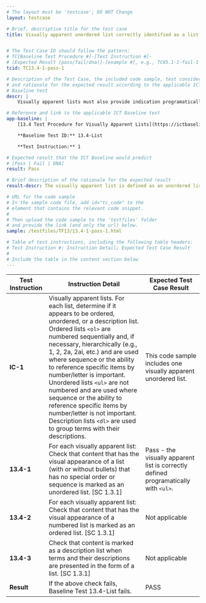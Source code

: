 ```yaml
---
# The layout must be 'testcase'; DO NOT Change
layout: testcase

# Brief, descriptive title for the test case
title: Visually apparent unordered list correctly identified as a list programmatically


# The Test Case ID should follow the pattern:
# TC[Baseline Test Procedure #]-[Test Instruction #]-
# [Expected Result (pass/fail/dna)]-[example #], e.g., TC05.1-1-fail-1
tcid: TC13.4-1-pass-1

# Description of the Test Case, the included code sample, test considerations,
# and rationale for the expected result according to the applicable ICT
# Baseline test
descr: |
    Visually apparent lists must also provide indication programatically that the informaton is included in a list. In the code sample included in this test case a visually apparent list is correctly defined as a list programatically. 

# Reference and link to the applicable ICT Baseline test
app-baseline: |
    [13.4 Test Procedure for Visually Apparent Lists](https://ictbaseline.access-board.gov/13Structure/#134-test-procedure-for-visually-apparent-lists)

    **Baseline Test ID:** 13.4-List

    **Test Instruction:** 1

# Expected result that the ICT Baseline would predict
# [Pass | Fail | DNA]
result: Pass

# Brief description of the rationale for the expected result
result-descr: The visually apparent list is defined as an unordered list programatically.

# URL for the code sample
# In the sample code file, add id="tc_code" to the
# element that contains the relevant code snippet.
#
# Then upload the code sample to the 'testfiles' folder
# and provide the link (and only the url) below.
sample: /testfiles/TF13/13.4-1-pass-1.html

# Table of test instructions, including the following table headers:
# Test Instruction #; Instruction Detail; Expected Test Case Result
#
# Include the table in the content section below
---
```

| Test Instruction | Instruction Detail | Expected Test Case Result |
|------------------|--------------------|---------------------------|
| **IC-1** | Visually apparent lists. For each list, determine if it appears to be ordered, unordered, or a description list. Ordered lists `<ol>` are numbered sequentially and, if necessary, hierarchically (e.g., 1, 2, 2a, 2ai, etc.) and are used where sequence or the ability to reference specific items by number/letter is important. Unordered lists `<ul>` are not numbered and are used where sequence or the ability to reference specific items by number/letter is not important. Description lists `<dl>` are used to group terms with their descriptions. | This code sample includes one visually apparent unordered list. | 
| **13.4-1** | For each visually apparent list: Check that content that has the visual appearance of a list (with or without bullets) that has no special order or sequence is marked as an unordered list. [SC 1.3.1] | Pass - the visually apparent list is correctly defined programatically with `<ul>`. |
| **13.4-2** | For each visually apparent list: Check that content that has the visual appearance of a numbered list is marked as an ordered list. [SC 1.3.1] | Not applicable |
| **13.4-3** | Check that content is marked as a description list when terms and their descriptions are presented in the form of a list. [SC 1.3.1] | Not applicable |
| **Result** | If the above check fails, Baseline Test 13.4-List fails. | PASS |